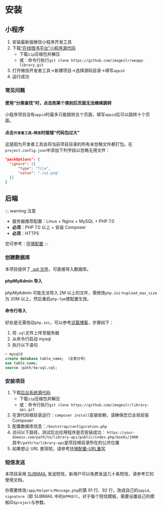 # 安装
## 小程序
1. 安装最新版微信小程序开发工具
2. 下载[“在线借书平台”小程序源代码](https://github.com/imageslr/weapp-library)  
   * 下载`zip`压缩包并解压
   * 或：命令行执行`git clone https://github.com/imageslr/weapp-library.git`
3. 打开微信开发者工具→新建项目→选择源码目录→填写`appid`
4. 运行成功

### 常见问题
#### 使用“分类查找”时，点击到某个类别后页面无法继续跳转
小程序项目没有`appid`时最多只能跳转五个页面，填写`appid`后可以跳转十个页面。

#### 点击`开发者工具→预览`时报错“代码包过大”
这是因为开发者工具会将当前项目目录的所有未忽略文件都打包。在`project.config.json`中添加下列字段以忽略无用文件：

```JSON
"packOptions": {
  "ignore": [{
      "type": "file",
      "value": "./ui.png"
  }]
}
```

## 后端
::: warning 注意
* 服务器推荐配置：Linux + Nginx + MySQL + PHP 7.0
* **必须**：PHP 7.0 以上 + 安装 Composer
* **必须**：HTTPS

您可参考：[环境配置](config.md)
:::

### 创建数据库
本项目提供了[ .sql 文件](https://github.com/imageslr/library-api/tree/master/db/)，可直接导入数据库。

#### phpMyAdmin 导入
phpMyAdmin 可能无法导入 2M 以上的文件，需修改`php.ini`->`upload_max_size`为 20M 以上，然后重启`php-fpm`使配置生效。
#### 命令行导入
好处是无需改动`php.ini`，可以参考[这篇博客](https://blog.csdn.net/linglongwunv/article/details/5212696)，步骤如下：

1. 将`.sql`文件上传至服务器
2. 从命令行启动 mysql
3. 执行以下语句
```sql
> mysqld 
create database table_name; （注意分号）
use table_name;
source /path/to/sql.sql;
```

### 安装项目

1. 下载[后台系统源代码](https://github.com/imageslr/library-api)
   * 下载`zip`压缩包并解压
   * 或：命令行执行`git clone https://github.com/imageslr/library-api.git`
2. 在源代码根目录运行：`composer install`安装依赖，请确保您已全局安装 Composer
3. 配置数据库信息：`/bootstrap/configuration.php`
4. 访问以下路径，测试后台应用程序是否安装成功：
`https://your-domain.com/path/to/library-api/public/index.php/books/1000`  
其中`/path/to/library-api`是项目根目录所在的公共位置  
5. 如果想让 URL 更简短，请参考[环境配置-URL重写](./config.md#url-重写)

### 短信发送
本项目采用 [SUBMAIL](https://www.mysubmail.com/) 发送短信，新用户可以免费发送几十条短信，请参考它的使用文档。

你需要修改`/app/Helpers/Message.php`的第 91 行、92 行，改成自己的`appid`、`signature`（即 SUBMAIL 中的`APPKEY`）。对于每个短信模板，需要设置自己的模板ID`$project`与参数。